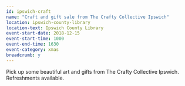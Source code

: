 ```yaml
---
id: ipswich-craft
name: "Craft and gift sale from The Crafty Collective Ipswich"
location: ipswich-county-library
location-text: Ipswich County Library
event-start-date: 2018-12-15
event-start-time: 1000
event-end-time: 1630
event-category: xmas
breadcrumb: y
---
```


Pick up some beautiful art and gifts from The Crafty Collective Ipswich. Refreshments available.
